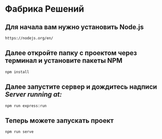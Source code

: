 # Фабрика Решений

## Для начала вам нужно установить Node.js
```
https://nodejs.org/en/
```

## Далее откройте папку с проектом через терминал и установите пакеты NPM
```
npm install
```

## Далее запустите сервер и дождитесь надписи ***Server running at:***
```
npm run express:run
```
## Теперь можете запускать проект
```
npm run serve
```